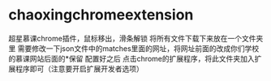 # chaoxingchromeextension
超星慕课chrome插件，鼠标移出，滑条解锁
将所有文件下载下来放在一个文件夹里
需要修改一下json文件中的matches里面的网址，将网址前面的改成你们学校的慕课网站后面的*保留
配置好之后
点击chrome的扩展程序，将此文件夹加入扩展程序即可（注意要开启扩展开发者选项）
